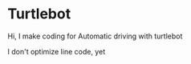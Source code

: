 # Turtlebot

Hi, I make coding for Automatic driving with turtlebot

I don't optimize line code, yet
